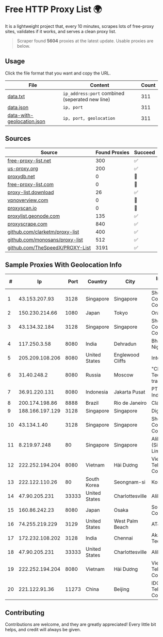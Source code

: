 
# Free HTTP Proxy List 🌍

It is a lightweight project that, every 10 minutes, scrapes lots of free-proxy sites, validates if it works, and serves a clean proxy list.


> Scraper found **5604** proxies at the latest update. Usable proxies are below.

## Usage

Click the file format that you want and copy the URL.


|File|Content|Count|
|----|-------|-----|
|[data.txt](https://raw.githubusercontent.com/themiralay/Proxy-List-World/master/data.txt)|`ip_address:port` combined (seperated new line)|311|
|[data.json](https://raw.githubusercontent.com/themiralay/Proxy-List-World/master/data.json)|`ip, port`|311|
|[data-with-geolocation.json](https://raw.githubusercontent.com/themiralay/Proxy-List-World/master/data-with-geolocation.json)|`ip, port, geolocation`|311|

## Sources

|Source|Found Proxies|Succeed|
|------|-------------|-------|
|[free-proxy-list.net](https://free-proxy-list.net)|300|✅|
|[us-proxy.org](https://www.us-proxy.org)|200|✅|
|[proxydb.net](http://proxydb.net)|0|🚫|
|[free-proxy-list.com](https://free-proxy-list.com/?page=&port=&type%5B%5D=http&type%5B%5D=https&up_time=0&search=Search)|0|🚫|
|[proxy-list.download](https://www.proxy-list.download/HTTP)|26|✅|
|[vpnoverview.com](https://vpnoverview.com/privacy/anonymous-browsing/free-proxy-servers)|0|🚫|
|[proxyscan.io](https://www.proxyscan.io)|0|🚫|
|[proxylist.geonode.com](https://proxylist.geonode.com/api/proxy-list?limit=300&page=1&sort_by=lastChecked&sort_type=desc&protocols=http,https)|135|✅|
|[proxyscrape.com](https://api.proxyscrape.com/v2/?request=displayproxies&protocol=http&timeout=10000&country=all&ssl=all&anonymity=all)|840|✅|
|[github.com/clarketm/proxy-list](https://raw.githubusercontent.com/clarketm/proxy-list/master/proxy-list-raw.txt)|400|✅|
|[github.com/monosans/proxy-list](https://raw.githubusercontent.com/monosans/proxy-list/main/proxies/http.txt)|512|✅|
|[github.com/TheSpeedX/PROXY-List](https://raw.githubusercontent.com/TheSpeedX/PROXY-List/master/http.txt)|3191|✅|


## Sample Proxies With Geolocation Info

|#|Ip|Port|Country|City|Internet Service Provider|
|-|--|----|-------|----|-------------------------|
|1|43.153.207.93|3128|Singapore|Singapore|Shenzhen Tencent Computer Systems Company Limited|
|2|150.230.214.66|1080|Japan|Tokyo|Oracle Corporation|
|3|43.134.32.184|3128|Singapore|Singapore|Shenzhen Tencent Computer Systems Company Limited|
|4|117.250.3.58|8080|India|Dehradun|Bharat Sanchar Nigam Ltd|
|5|205.209.108.206|8080|United States|Englewood Cliffs|Interserver, Inc|
|6|31.40.248.2|8080|Russia|Moscow|"Cloud Technologies" LLC trading as Cloud.ru|
|7|36.91.220.131|8080|Indonesia|Jakarta Pusat|PT. Telekomunikasi Indonesia|
|8|200.174.198.86|8888|Brazil|Rio de Janeiro|Claro S.A|
|9|188.166.197.129|3128|Singapore|Singapore|DigitalOcean, LLC|
|10|43.134.1.40|3128|Singapore|Singapore|Shenzhen Tencent Computer Systems Company Limited|
|11|8.219.97.248|80|Singapore|Singapore|Alibaba Cloud (Singapore) Private Limited|
|12|222.252.194.204|8080|Vietnam|Hải Dương|VietNam Post and Telecom Corporation|
|13|222.122.110.26|80|South Korea|Seongnam-si|Korea Telecom|
|14|47.90.205.231|33333|United States|Charlottesville|Alibaba.com LLC|
|15|160.86.242.23|8080|Japan|Osaka|Sony Network Communications Inc|
|16|74.255.219.229|3129|United States|West Palm Beach|AT&T Corp.|
|17|172.232.108.202|3128|India|Chennai|Akamai Technologies, Inc.|
|18|47.90.205.231|33333|United States|Charlottesville|Alibaba.com LLC|
|19|222.252.194.204|8080|Vietnam|Hải Dương|VietNam Post and Telecom Corporation|
|20|221.122.91.36|11273|China|Beijing|IDC, China Telecommunications Corporation|



## Contributing

Contributions are welcome, and they are greatly appreciated! Every
little bit helps, and credit will always be given.

